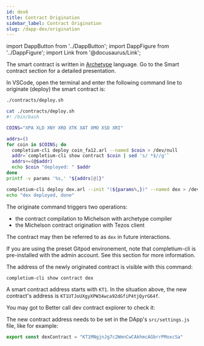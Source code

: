 ```yaml
---
id: dex6
title: Contract Origination
sidebar_label: Contract Origination
slug: /dapp-dex/origination
---
```


import DappButton from '../DappButton';
import DappFigure from '../DappFigure';
import Link from '@docusaurus/Link';

The smart contract is written in <a href='https://archetype-lang.org/'>Archetype</a> language. Go to the <Link to='/docs/contract'>Smart contract</Link> section for a detailed presentation.

In VSCode, open the <Link to="/docs/dapp-tools/gitpod#open-terminal">terminal</Link> and enter the following command line to originate (deploy) the smart contract is:

```bash
./contracts/deploy.sh
```

```bash
cat ./contracts/deploy.sh
#! /bin/bash

COINS="XPA XLD XNY XRO XTK XAT XMO XSD XRI"

addrs=()
for coin in $COINS; do
  completium-cli deploy coin_fa12.arl --named $coin > /dev/null
  addr=`completium-cli show contract $coin | sed 's/ *$//g'`
  addrs+=(@$addr)
  echo $coin "deployed: " $addr
done
printf -v params '%s,' "${addrs[@]}"

completium-cli deploy dex.arl --init "(${params%,})" --named dex > /dev/null
echo "dex deployed, done"
```

The <Link to="/docs/cli/contract#deploy--originate">originate command</Link> triggers two operations:
* the contract compilation to Michelson with archetype compiler
* the Michelson contract origination with Tezos client

The contract may then be referred to as `dex` in future interactions.

If you are using the preset <Link to="/docs/dapp-tools/gitpod">Gitpod</Link> environement, note that <Link to="/docs/cli">completium-cli</Link> is pre-installed with the <Link to="/docs/dapp-tools/faucet#admin-account">admin</Link> account. See this section for more information.

The address of the newly originated contract is visible with this command:

```bash
completium-cli show contract dex
```

A smart contract address starts with `KT1`. In the situation above, the new contract's address is `KT1UTJoUXgyXPW34wca92dGfiP4tjQyrG64f`.

You may got to <Link to="/docs/dapp-tools/bcd">Better call dev</Link> contract explorer to check it:

<DappButton url="https://better-call.dev/" txt="go to better call dev"/>

The new contract address needs to be set in the DApp's `src/settings.js` file, like for example:

```js
export const dexContract = "KT1MNgjnJg7c2WmnCwCAkhmcAGbrrPMoxcSa"
```
